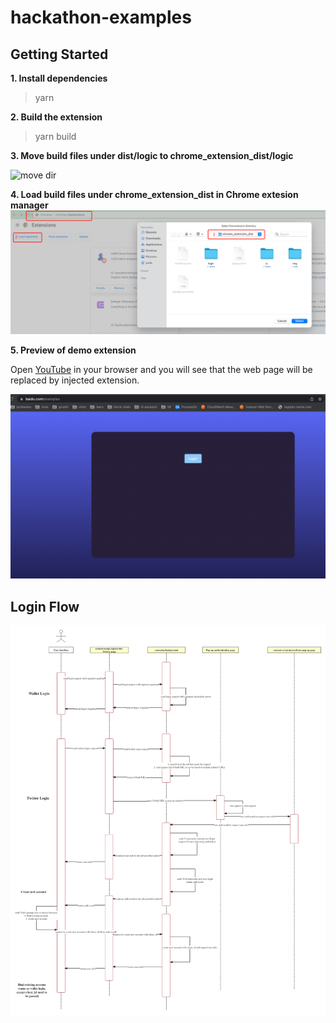 # hackathon-examples

## Getting Started

**1. Install dependencies**

> yarn

**2. Build the extension**

> yarn build

**3. Move build files under dist/logic to chrome_extension_dist/logic**

![move dir](https://public.feihan.cc/temp/demo_01.jpeg 'demo_01.jpeg')

**4. Load build files under chrome_extension_dist in Chrome extesion manager**
![load-extension](/src/assets/load-extension.jpg 'load-extension')

**5. Preview of demo extension**

Open [YouTube](https://www.youtube.com/) in your browser and you will see that the web page will be replaced by injected extension.

![demo-preview](/src/assets/demo-preview.png 'demo-preview')

## Login Flow

![login-flow](/src/assets/login-flow.png 'login-flow.png')
